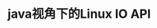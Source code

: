 ---
title: java视角下的Linux IO API
mathjax: true
data: 2020-10-28 22:16:30
updated:
tags: IO模型
categories: IO
---